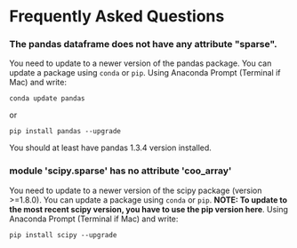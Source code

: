 # Frequently Asked Questions

### The pandas dataframe does not have any attribute "sparse". 
You need to update to a newer version of the pandas package. You can update a package using ```conda``` or ```pip```. Using Anaconda Prompt (Terminal if Mac) and write:
 ```Terminal
 conda update pandas
 ```
 or 
 ```Terminal
pip install pandas --upgrade
```
You should at least have pandas 1.3.4 version installed. 

### module 'scipy.sparse' has no attribute 'coo_array'
You need to update to a newer version of the scipy package (version >=1.8.0). You can update a package using ```conda``` or ```pip```. **NOTE: To update to the most recent scipy version, you have to use the pip version here**. 
Using Anaconda Prompt (Terminal if Mac) and write:
 ```Terminal
pip install scipy --upgrade
```
